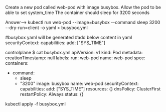 Create a new pod called web-pod with image busybox.
Allow the pod to be able to set system_time
The container should sleep for 3200 seconds

Answer-->
kubectl run web-pod --image=busybox --command sleep 3200 --dry-run=client -o yaml > busybox.yml

#busybox yaml will be generated
#add below content in yaml
securityContext:
      capabilities:
        add: ["SYS_TIME"]
		
		
controlplane $ cat busybox.yml 
apiVersion: v1
kind: Pod
metadata:
  creationTimestamp: null
  labels:
    run: web-pod
  name: web-pod
spec:
  containers:
  - command:
    - sleep
    - "3200"
    image: busybox
    name: web-pod
    securityContext:
      capabilities:
        add: ["SYS_TIME"]
    resources: {}
  dnsPolicy: ClusterFirst
  restartPolicy: Always
status: {}

kubectl apply -f busybox.yml
